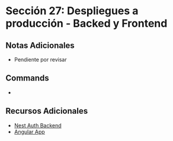 # Sección 27: Despliegues a producción - Backed y Frontend

## Notas Adicionales
- Pendiente por revisar

## Commands
-

## Recursos Adicionales
- [Nest Auth Backend](https://github.com/Klerith/angular-nest-auth-backend)
- [Angular App](https://github.com/Klerith/angular-nest-auth-app)